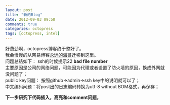 ```yaml
---
layout: post
title: "新的Blog"
date: 2012-09-03 09:50
comments: true
categories: octopress
tags: [octopress, intel]
---
```

好费劲啊，octopress博客终于整好了。<br>
我会慢慢的从网易博客[永远的海哥](http://blog.163.com/lovejingru@yeah/)迁移到这里。    
问题总结如下：
    ssh的时候提示22 **bad file number**   
    主要原因是公司的网络问题，可能因为代理或者设置了防火墙的原因，换成外网就没问题了；   
    public key问题： 按照github->admin->ssh key中的说明就可以了；   
    中文编码问题：将post出的日志编码转换为utf-8 without BOM格式，再保存；   



**下一步研究下代码插入，高亮和comment问题。**
